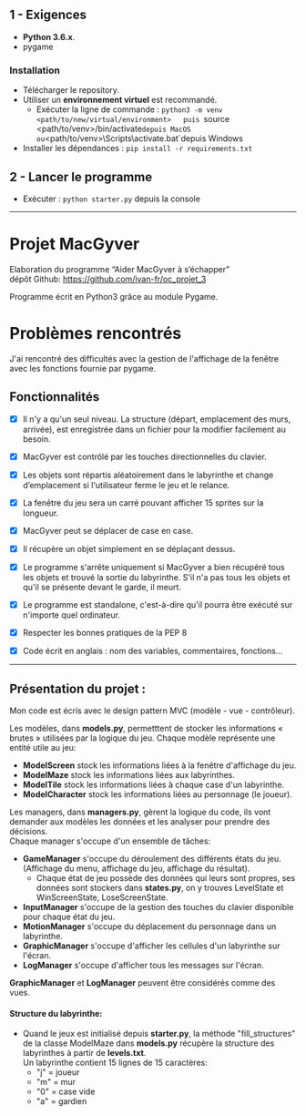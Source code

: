 ## 1 - Exigences
*  **Python 3.6.x**.
* pygame

### Installation 
* Télécharger le repository.
* Utiliser un **environnement virtuel** est recommandé.
    * Exécuter la ligne de commande : `python3 -m venv <path/to/new/virtual/environment>  
    puis `source <path/to/venv>/bin/activate` depuis MacOS  
    ou `<path/to/venv>\Scripts\activate.bat`depuis Windows
* Installer les dépendances : `pip install -r requirements.txt`

## 2 - Lancer le programme 
* Exécuter : `python starter.py`  depuis la console
[]()
--------

# Projet MacGyver
Elaboration  du programme “Aider MacGyver à s’échapper”  
dépôt Github: https://github.com/ivan-fr/oc_projet_3

Programme écrit en Python3 grâce au module Pygame.

# Problèmes rencontrés
J'ai rencontré des difficultés avec la gestion de l'affichage de la fenêtre avec les fonctions fournie par pygame.

## Fonctionnalités

- [x] Il n'y a qu'un seul niveau. La structure (départ, emplacement des murs, arrivée), est enregistrée dans un 
fichier pour la modifier facilement au besoin.

- [x] MacGyver est contrôlé par les touches directionnelles du clavier.
- [x] Les objets sont répartis aléatoirement dans le labyrinthe et change d’emplacement si l'utilisateur ferme le jeu et le relance.
- [x] La fenêtre du jeu sera un carré pouvant afficher 15 sprites sur la longueur.
- [x] MacGyver peut se déplacer de case en case.
- [x] Il récupère un objet simplement en se déplaçant dessus.
- [x] Le programme s'arrête uniquement si MacGyver a bien récupéré tous les objets et trouvé la sortie du labyrinthe. S'il n'a pas tous les objets et qu'il se présente devant le garde, il meurt.
- [x] Le programme est standalone, c'est-à-dire qu'il pourra être exécuté sur n'importe quel ordinateur.
- [x] Respecter les bonnes pratiques de la PEP 8 
- [x] Code écrit en anglais : nom des variables, commentaires, fonctions...

--------

## Présentation du projet :
Mon code est écris avec le design pattern MVC (modèle - vue - contrôleur).  
  
Les modèles, dans **models.py**, permetttent de stocker les informations « brutes » utilisées par la logique du jeu. 
Chaque modèle représente une entité utile au jeu:
- **ModelScreen** stock les informations liées à la fenêtre d'affichage du jeu.
- **ModelMaze** stock les informations liées aux labyrinthes.
- **ModelTile** stock les informations liées à chaque case d'un labyrinthe.
- **ModelCharacter** stock les informations liées au personnage (le joueur).

Les managers, dans **managers.py**, gèrent la logique du code, ils vont demander aux modèles les données et les analyser pour prendre des décisions.  
Chaque manager s'occupe d'un ensemble de tâches:
- **GameManager** s'occupe du déroulement des différents états du jeu. (Affichage du menu, affichage du jeu, affichage du résultat).
    - Chaque état de jeu possède des données qui leurs sont propres, ses données sont stockers dans **states.py**, on y trouves LevelState et WinScreenState, LoseScreenState. 
- **InputManager** s'occupe de la gestion des touches du clavier disponible pour chaque état du jeu.
- **MotionManager** s'occupe du déplacement du personnage dans un labyrinthe.
- **GraphicManager** s'occupe d'afficher les cellules d'un labyrinthe sur l'écran.
- **LogManager** s'occupe d'afficher tous les messages sur l'écran.

**GraphicManager** et **LogManager** peuvent être considérés comme des vues.

#### Structure du labyrinthe:

- Quand le jeux est initialisé depuis **starter.py**, la méthode "fill_structures" de la classe ModelMaze dans **models.py** récupère la structure des labyrinthes à partir de **levels.txt**.   
Un labyrinthe contient 15 lignes de 15 caractères:
    - "j" = joueur
    - "m" = mur
    - "0" = case vide
    - "a" = gardien
